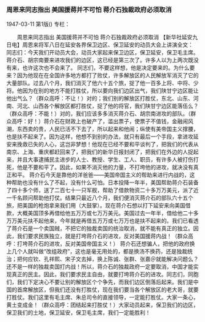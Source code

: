 ### 周恩来同志指出  美国援蒋并不可怕  蒋介石独裁政府必须取消

1947-03-11
第1版()
专栏：

　　周恩来同志指出
    美国援蒋并不可怕
    蒋介石独裁政府必须取消
    【新华社延安九日电】周恩来将军八日在延安各界保卫边区、保卫延安的动员大会上讲演全文：
    同志们：今天我们开动员大会，动员大家起来保卫边区，保卫延安，保卫毛主席。
    蒋介石、胡宗南要来进攻我们的边区，这已经是第三次了。许多人以为上两次既没有来，也许这次也不会来了。
    同志们，不要这样想，他是决定要来的。为什么要来？因为他现在在全国许多地方都打了败仗，许多解放区的人民解放军消灭了它的大量部队。过去八个月，我们消灭了他六十五个旅，捉了他一百多上将、中将、少将。他因为在别的地方不能打胜仗，所以要向我们边区出气，我们陕甘宁边区能让他出气么？（群众高呼：不让！）对的；我们别的解放区打胜仗，东北、山东、河南、河北、山西各个解放区都打胜仗，捉了他的将官，我们陕甘宁边区能落伍么？（群众高呼：不能！）对的，我们应该多多消灭蒋介石、胡宗南进攻的部队。（群众高呼：好！）蒋介石在财政上也破产了，滥出票子，使票子不值钱，金融闹风潮，东西卖的贵，人民已活不下去了，所以起来和他闹；纵使有美帝国主义撑腰，也是扶不起来了。因为这样，他想不到别的办法，就只有最后一个手段，拿进攻延安来挽救已失的人心，这岂非梦想！他现在已经不要和平谈判了，把我们的代表从南京、上海、重庆都赶回来了，把我们的新华日报封闭了，把我们在外边的人捉起来，并且大事逮捕民主进步的人士、教授、学生、工人、职员，有许多人被打伤打死，他是不要和平了。因此，如果不消灭他的力量，不打垮他的进攻，就决没有真正和平。
    蒋介石今天是靠他的洋爸爸——美国帝国主义的帮助来进行内战的，这种帮助也没有什么了不起，没有什么可怕。日本投降一年半，美国帮助蒋介石装备了四十多个师，送了二百七十一只军舰，帮助了借款物资二十多万万美元，派了近一千名顾问帮助他打仗。结果只最近八个月，我们便消灭蒋介石的部队六十五个旅，把美国的枪炮拿来我们用（大鼓掌）。现在蒋介石想以打下延安来向美国借款，大概美国顶多再借给他五万万或七万万美元。美国过去一年半，借给他二十多万万美元扶不起他来，今年就是再借五万万或七万万也是扶不起来的。我们已看透了蒋介石是一个卖国贼，不把它的独裁卖国的统治取消，就不能有真正的独立。因此，我们要求民族独立，就是打垮蒋介石的进攻，反对美国援蒋内战！（群众高呼：打垮蒋介石的进攻，反对美国帝国主义！）
    蒋介石还想骗人，把他的政府换上几个人就叫做“改组政府”，这也是毫无用处的，都是换汤不换药，还是独裁统治；把何应钦、孔祥熙、宋子文去掉，换上陈诚、张群、张嘉＠就能解决问题么？还不是一样的独裁卖国打内战！所以，蒋介石的独裁政府一定要取消，中国才能实现真正的民主。因此，我们要求民主自由，就要打垮蒋介石的进攻。同志们，同胞们，我们下定决心不要让别的解放区个个争先，而我们边区倒落后起来。我们是中国的首席解放区，但我们还没有打胜仗，现在我们要当各个解放区的老大哥，就要打胜仗。我们这里有毛主席、朱总司令的直接领导，一定能打胜仗。大家一条心，黄土变成金！（群众高呼：团结起来打胜仗！）大家动员起来，保卫我们的边区，保卫我们的土地，保卫延安，保卫毛主席，我们一定能胜利！
